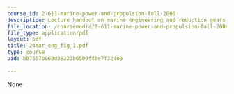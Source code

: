 ```yaml
---
course_id: 2-611-marine-power-and-propulsion-fall-2006
description: Lecture handout on marine engineering and reduction gears.
file_location: /coursemedia/2-611-marine-power-and-propulsion-fall-2006/b07657b068d88223b6509f48e7f32480_24mar_eng_fig_1.pdf
file_type: application/pdf
layout: pdf
title: 24mar_eng_fig_1.pdf
type: course
uid: b07657b068d88223b6509f48e7f32480

---
```

None